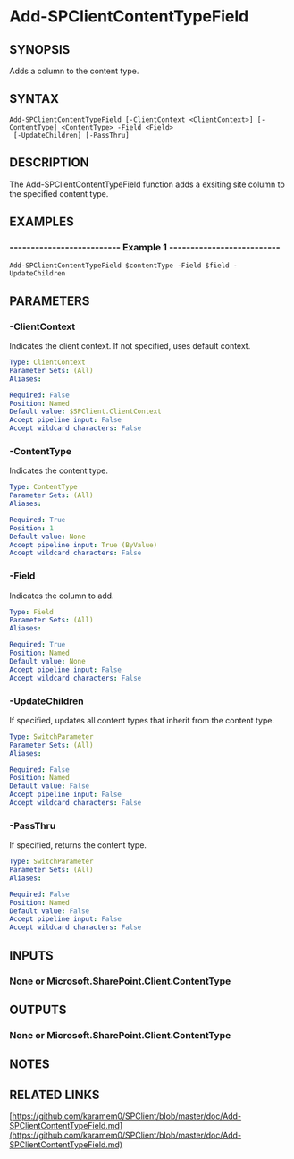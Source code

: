 # Add-SPClientContentTypeField

## SYNOPSIS
Adds a column to the content type.

## SYNTAX

```
Add-SPClientContentTypeField [-ClientContext <ClientContext>] [-ContentType] <ContentType> -Field <Field>
 [-UpdateChildren] [-PassThru]
```

## DESCRIPTION
The Add-SPClientContentTypeField function adds a exsiting site column to the specified content type.

## EXAMPLES

### -------------------------- Example 1 --------------------------
```
Add-SPClientContentTypeField $contentType -Field $field -UpdateChildren
```

## PARAMETERS

### -ClientContext
Indicates the client context.
If not specified, uses default context.

```yaml
Type: ClientContext
Parameter Sets: (All)
Aliases: 

Required: False
Position: Named
Default value: $SPClient.ClientContext
Accept pipeline input: False
Accept wildcard characters: False
```

### -ContentType
Indicates the content type.

```yaml
Type: ContentType
Parameter Sets: (All)
Aliases: 

Required: True
Position: 1
Default value: None
Accept pipeline input: True (ByValue)
Accept wildcard characters: False
```

### -Field
Indicates the column to add.

```yaml
Type: Field
Parameter Sets: (All)
Aliases: 

Required: True
Position: Named
Default value: None
Accept pipeline input: False
Accept wildcard characters: False
```

### -UpdateChildren
If specified, updates all content types that inherit from the content type.

```yaml
Type: SwitchParameter
Parameter Sets: (All)
Aliases: 

Required: False
Position: Named
Default value: False
Accept pipeline input: False
Accept wildcard characters: False
```

### -PassThru
If specified, returns the content type.

```yaml
Type: SwitchParameter
Parameter Sets: (All)
Aliases: 

Required: False
Position: Named
Default value: False
Accept pipeline input: False
Accept wildcard characters: False
```

## INPUTS

### None or Microsoft.SharePoint.Client.ContentType

## OUTPUTS

### None or Microsoft.SharePoint.Client.ContentType

## NOTES

## RELATED LINKS

[https://github.com/karamem0/SPClient/blob/master/doc/Add-SPClientContentTypeField.md](https://github.com/karamem0/SPClient/blob/master/doc/Add-SPClientContentTypeField.md)

